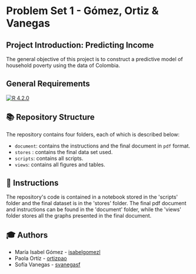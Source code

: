 # Problem Set 1 - Gómez, Ortiz & Vanegas
## Project Introduction: Predicting Income

The general objective of this project is to construct a predictive model of household poverty using the data of Colombia. 

## General Requirements
[![R 4.2.0](https://img.shields.io/badge/R_Project-4.2.0-blue?logo=R)](https://www.r-project.org/)

## :books: Repository Structure

The repository contains four folders, each of which is described below:

- `document`: contains the instructions and the final document in `pdf` format.
- `stores` : contains the final data set used.
- `scripts`: contains all scripts.
- `views`: contains all figures and tables.


## :mag_right: Instructions

The repository's code is contained in a notebook stored in the 'scripts' folder and the final dataset is in the 'stores' folder. The final pdf document and instructions can be found in the 'document' folder, while the 'views' folder stores all the graphs presented in the final document. 

## :mortar_board: Authors

- María Isabel Gómez - [isabelgomezl](https://github.com/isabelgomezl)
- Paola Ortíz - [ortizpao](https://github.com/ortizpao)
- Sofía Vanegas - [svanegasf](https://github.com/svanegasf)
